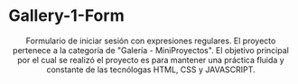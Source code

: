 # Gallery-1-Form
<p align="center">
  Formulario de iniciar sesión con expresiones regulares. El proyecto pertenece a la categoría de "Galería - MiniProyectos". El objetivo principal por el cual se realizó el proyecto es para mantener una práctica fluida y constante de las tecnólogas HTML, CSS y JAVASCRIPT.
</p>
